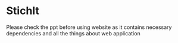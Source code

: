 # StichIt

Please check the ppt before using website as it contains necessary dependencies and all the things about web application
